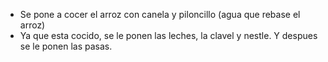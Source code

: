 - Se pone a cocer el arroz con canela y piloncillo (agua que rebase el arroz)
- Ya que esta cocido, se le ponen las leches, la clavel y nestle. Y despues se le ponen las pasas.
